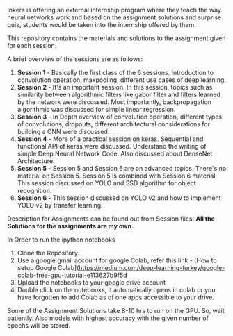 Inkers is offering an external internship program where they teach the way neural networks work and based on the assignment solutions and surprise quiz, students would be taken into the internship offered by them.

This repository contains the materials and solutions to the assignment given for each session. 

A brief overview of the sessions are as follows:
1.  **Session 1** - Basically the first class of the 6 sessions. Introduction to convolution operation, maxpooling, different                     use cases of deep learning.
2.  **Session 2** - It's an important session. In this session, topics such as similarity between algorithmic filters like                         gabor filter and filters learned by the network were discussed. Most importantly, backpropagation                             algorithmic was discussed for simple linear regression.
3.  **Session 3** - In Depth overview of convolution operation, different types of convolutions, dropouts, different                               architectural considerations for building a CNN were discussed.
4.  **Session 4** - More of a practical session on keras. Sequential and functional API of keras were discussed. Understand                       the writing of simple Deep Neural Network Code. Also discussed about DenseNet Architecture.
5.  **Session 5** - Session 5 and Session 6 are on advanced topics. There's no material on Session 5. Session 5 is combined                       with Session 6 material. This session discussed on YOLO and SSD algorithm for object recognition.
6.  **Session 6** - This session discussed on YOLO v2 and how to implement YOLO v2 by transfer learning.

Description for Assignments can be found out from Session files.
**All the Solutions for the assignments are my own.**

In Order to run the ipython notebooks

1. Clone the Repository.
2. Use a google gmail account for google Colab, refer this link - [How to setup Google Colab](https://medium.com/deep-learning-turkey/google-colab-free-gpu-tutorial-e113627b9f5d
3. Upload the notebooks to your google drive account
4. Double click on the notebooks, it automatically opens in colab or you have forgotten to add Colab as of one apps accessible    to your drive.

Some of the Assignment Solutions take 8-10 hrs to run on the GPU. So, wait patiently. Also models with highest accuracy with the given number of epochs will be stored.  
